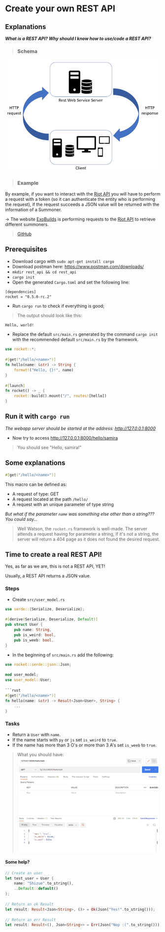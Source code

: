 # Create your own REST API

## Explanations
___What is a REST API? Why should I know how to use/code a REST API?___

> ### Schema
![Schema](rest_api_schema.png)

> ### Example
By example, if you want to interact with the <a href="https://developer.riotgames.com/apis">Riot API</a> you will have to perform a request with a token (so it can authenticate the entity who is performing the request), if the request succeeds a JSON value will be returned with the information of a Summoner.

-> The website <a href="http://exobuilds.cc">ExoBuilds</a> is performing requests to the <a href="https://developer.riotgames.com/apis">Riot API</a> to retrieve different summoners.
> <a href="https://github.com/ExoBuilds/Website">GitHub</a>


## Prerequisites
* Download cargo with `sudo apt-get install cargo`
* Download postman here: <https://www.postman.com/downloads/>
* `mkdir rest_api && cd rest_api`
* `cargo init`
* Open the generated `Cargo.toml` and set the following line:
```cargo
[dependencies]
rocket = "0.5.0-rc.2"
```
* Run `cargo run` to check if everything is good;
> The output should look like this:
```bash
Hello, world!
```

* Replace the default `src/main.rs` generated by the command `cargo init` with the recommended default `src/main.rs` by the framework.
```rust
use rocket::*;

#[get("/hello/<name>")]
fn hello(name: &str) -> String {
    format!("Hello, {}!", name)
}

#[launch]
fn rocket() -> _ {
    rocket::build().mount("/", routes![hello])
}
```

## Run it with `cargo run`
*The webapp server should be started at the address: <http://127.0.0.1:8000>*

* Now try to access <http://127.0.0.1:8000/hello/samira>
> You should see "Hello, samira!" 

## Some explanations
```rust
#[get("/hello/<name>")]
```
This macro can be defined as:
* A request of type: GET
* A request located at the path `/hello/`
* A request with an unique parameter of type string

*But what if the parameter `name` was something else other than a string??? You could say...*
> Well Watson, the `rocket.rs` framework is well-made.
The server attends a request having for parameter a string, if it's not a string, the server will return a 404 page as it does not found the desired request.

## Time to create a real REST API!
Yes, as far as we are, this is not a REST API, YET!

Usually, a REST API returns a JSON value.

### Steps
* Create `src/user_model.rs`
```rust
use serde::{Serialize, Deserialize};

#[derive(Serialize, Deserialize, Default)]
pub struct User {
    pub name: String,
    pub is_weird: bool,
    pub is_weeb: bool,
}
```

* In the beginning of `src/main.rs` add the following:
```rust
use rocket::serde::json::Json;

mod user_model;
use user_model::User;

```rust
#[get("/hello/<name>")]
fn hello(name: &str) -> Result<Json<User>, String> {
    ...
}
```

### Tasks
* Return a `User` with `name`.
* If the name starts with `py` or `js` set `is_weird` to `true`.
* If the name has more than 3 O's or more than 3 A's set `is_weeb` to `true`.

> What you should have:
![Schema](example_response.png)


#### Some help?
```rust
// Create an user
let test_user = User {
    name: "Shizue".to_string(),
    ..Default::default()
};

// Return an ok Result
let result: Result<Json<String>, ()> = Ok(Json("Yes!".to_string()));

// Return an err Result
let result: Result<(), Json<String>> = Err(Json("Nop :(".to_string()));
```
